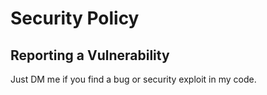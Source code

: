 # Security Policy

## Reporting a Vulnerability

Just DM me if you find a bug or security exploit in my code.
